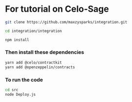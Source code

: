 # For tutorial on Celo-Sage

```bash
git clone https://github.com/maxzysparks/integration.git

cd integration/integration

npm install
```

### Then install these dependencies

```bash
yarn add @celo/contractkit
yarn add @openzeppelin/contracts
```

### To run the code

```bash
cd src
node Deploy.js
```


